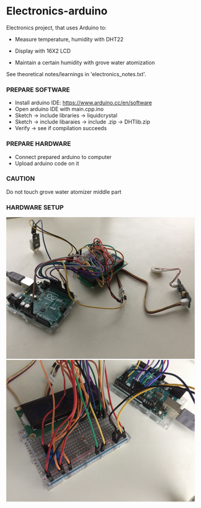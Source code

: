 # Electronics-arduino
Electronics project, that uses Arduino to:

* Measure temperature, humidity with DHT22

* Display with 16X2 LCD

* Maintain a certain humidity with grove water atomization

See theoretical notes/learnings in 'electronics_notes.txt'.

### PREPARE SOFTWARE
* Install arduino IDE: https://www.arduino.cc/en/software
* Open arduino IDE with main.cpp.ino
* Sketch -> include libraries -> liquidcrystal
* Sketch -> include libaraies -> include .zip -> DHTlib.zip
* Verify -> see if compilation succeeds

### PREPARE HARDWARE
* Connect prepared arduino to computer
* Upload arduino code on it

### CAUTION
Do not touch grove water atomizer middle part

### HARDWARE SETUP
![hardware_front](img/HF.png)
![hardware_back](img/HB.png)
